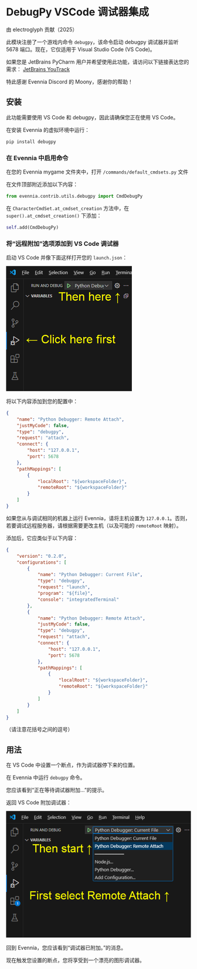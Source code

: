 # DebugPy VSCode 调试器集成

由 electroglyph 贡献（2025）

此模块注册了一个游戏内命令 `debugpy`，该命令启动 debugpy 调试器并监听 5678 端口。现在，它仅适用于 Visual Studio Code (VS Code)。

如果您是 JetBrains PyCharm 用户并希望使用此功能，请访问以下链接表达您的需求：
[JetBrains YouTrack](https://youtrack.jetbrains.com/issue/PY-63403/Support-debugpy)

特此感谢 Evennia Discord 的 Moony，感谢你的帮助！

## 安装

此功能需要使用 VS Code 和 debugpy，因此请确保您正在使用 VS Code。

在安装 Evennia 的虚拟环境中运行：

```bash
pip install debugpy
```

### 在 Evennia 中启用命令

在您的 Evennia mygame 文件夹中，打开 `/commands/default_cmdsets.py` 文件

在文件顶部附近添加以下内容：

```python
from evennia.contrib.utils.debugpy import CmdDebugPy
```

在 `CharacterCmdSet.at_cmdset_creation` 方法中，在 `super().at_cmdset_creation()` 下添加：

```python
self.add(CmdDebugPy)
```

### 将“远程附加”选项添加到 VS Code 调试器

启动 VS Code 并像下面这样打开您的 `launch.json`：

![screenshot](./vscode.png)

将以下内容添加到您的配置中：

```json
{
    "name": "Python Debugger: Remote Attach",
    "justMyCode": false,
    "type": "debugpy",
    "request": "attach",
    "connect": {
        "host": "127.0.0.1",
        "port": 5678
    },
    "pathMappings": [
        {
            "localRoot": "${workspaceFolder}",
            "remoteRoot": "${workspaceFolder}"
        }
    ]
}
```

如果您从与调试相同的机器上运行 Evennia，请将主机设置为 `127.0.0.1`。否则，若要调试远程服务器，请根据需要更改主机（以及可能的 `remoteRoot` 映射）。

添加后，它应类似于以下内容：

```json
{
    "version": "0.2.0",
    "configurations": [
        {
            "name": "Python Debugger: Current File",
            "type": "debugpy",
            "request": "launch",
            "program": "${file}",
            "console": "integratedTerminal"
        },
        {
            "name": "Python Debugger: Remote Attach",
            "justMyCode": false,
            "type": "debugpy",
            "request": "attach",
            "connect": {
                "host": "127.0.0.1",
                "port": 5678
            },
            "pathMappings": [
                {
                    "localRoot": "${workspaceFolder}",
                    "remoteRoot": "${workspaceFolder}"
                }
            ]
        }
    ]
}
```

（请注意花括号之间的逗号）

## 用法

在 VS Code 中设置一个断点，作为调试器停下来的位置。

在 Evennia 中运行 `debugpy` 命令。

您应该看到“正在等待调试器附加...”的提示。

返回 VS Code 附加调试器：

![screenshot](./attach.png)

回到 Evennia，您应该看到“调试器已附加。”的消息。

现在触发您设置的断点，您将享受到一个漂亮的图形调试器。
